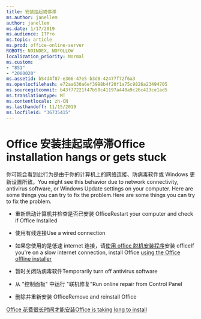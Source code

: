 ```yaml
---
title: 安装挂起或停滞
ms.author: janellem
author: janellem
ms.date: 1/17/2019
ms.audience: ITPro
ms.topic: article
ms.prod: office-online-server
ROBOTS: NOINDEX, NOFOLLOW
localization_priority: Normal
ms.custom:
- "851"
- "2000020"
ms.assetid: b54d4f87-e366-47e5-b3d8-42477f72f6a3
ms.openlocfilehash: e72aa630a6ef3998b4f20f1a75c9826a23494705
ms.sourcegitcommit: b43f77221f47b50c41197a448a9c26c423ce1ad5
ms.translationtype: MT
ms.contentlocale: zh-CN
ms.lasthandoff: 11/15/2019
ms.locfileid: "36735415"
---
```

# <a name="office-installation-hangs-or-gets-stuck"></a><span data-ttu-id="ca77f-102">Office 安装挂起或停滞</span><span class="sxs-lookup"><span data-stu-id="ca77f-102">Office installation hangs or gets stuck</span></span>

<span data-ttu-id="ca77f-103">你可能会看到此行为是由于你的计算机上的网络连接、防病毒软件或 Windows 更新设置所致。</span><span class="sxs-lookup"><span data-stu-id="ca77f-103">You might see this behavior due to network connectivity, antivirus software, or Windows Update settings on your computer.</span></span> <span data-ttu-id="ca77f-104">Here are some things you can try to fix the problem.</span><span class="sxs-lookup"><span data-stu-id="ca77f-104">Here are some things you can try to fix the problem.</span></span>
  
- <span data-ttu-id="ca77f-105">重新启动计算机并检查是否已安装 Office</span><span class="sxs-lookup"><span data-stu-id="ca77f-105">Restart your computer and check if Office Installed</span></span>

- <span data-ttu-id="ca77f-106">使用有线连接</span><span class="sxs-lookup"><span data-stu-id="ca77f-106">Use a wired connection</span></span>

- <span data-ttu-id="ca77f-107">如果您使用的是低速 internet 连接，请[使用 office 脱机安装程序](https://support.office.com/article/f0a85fe7-118f-41cb-a791-d59cef96ad1c?wt.mc_id=Alchemy_ClientDIA)安装 office</span><span class="sxs-lookup"><span data-stu-id="ca77f-107">If you're on a slow internet connection, install Office [using the Office offline installer](https://support.office.com/article/f0a85fe7-118f-41cb-a791-d59cef96ad1c?wt.mc_id=Alchemy_ClientDIA)</span></span>

- <span data-ttu-id="ca77f-108">暂时关闭防病毒软件</span><span class="sxs-lookup"><span data-stu-id="ca77f-108">Temporarily turn off antivirus software</span></span>

- <span data-ttu-id="ca77f-109">从 "控制面板" 中运行 "联机修复"</span><span class="sxs-lookup"><span data-stu-id="ca77f-109">Run online repair from Control Panel</span></span>

- <span data-ttu-id="ca77f-110">删除并重新安装 Office</span><span class="sxs-lookup"><span data-stu-id="ca77f-110">Remove and reinstall Office</span></span>

[<span data-ttu-id="ca77f-111">Office 花费很长时间才能安装</span><span class="sxs-lookup"><span data-stu-id="ca77f-111">Office is taking long to install</span></span>](https://support.office.com/article/0f09f357-3fef-42a6-b8aa-cef4c6c44bdf?wt.mc_id=Alchemy_ClientDIA)
  